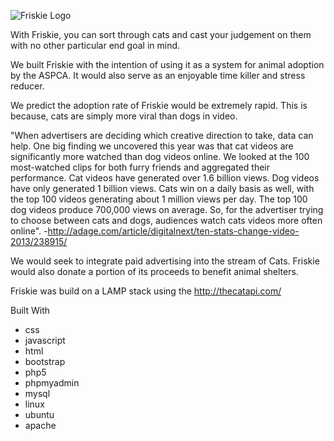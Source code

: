 ![Friskie Logo](http://getfriskie.com/images/logo.png)

With Friskie, you can sort through cats and cast your judgement on them with no other particular end goal in mind.

We built Friskie with the intention of using it as a system for animal adoption by the ASPCA. It would also serve as an enjoyable time killer and stress reducer.

We predict the adoption rate of Friskie would be extremely rapid. This is because, cats are simply more viral than dogs in video.

"When advertisers are deciding which creative direction to take, data can help. One big finding we uncovered this year was that cat videos are significantly more watched than dog videos online. We looked at the 100 most-watched clips for both furry friends and aggregated their performance. Cat videos have generated over 1.6 billion views. Dog videos have only generated 1 billion views. Cats win on a daily basis as well, with the top 100 videos generating about 1 million views per day. The top 100 dog videos produce 700,000 views on average. So, for the advertiser trying to choose between cats and dogs, audiences watch cats videos more often online". -http://adage.com/article/digitalnext/ten-stats-change-video-2013/238915/

We would seek to integrate paid advertising into the stream of Cats. Friskie would also donate a portion of its proceeds to benefit animal shelters.

Friskie was build on a LAMP stack using the http://thecatapi.com/

Built With
- css
- javascript
- html
- bootstrap
- php5
- phpmyadmin
- mysql
- linux
- ubuntu
- apache
